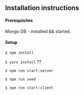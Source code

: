 ## Installation instructions

#### Prerequisites
Mongo DB - installed && started.

#### Setup

`$ npm install`

`$ yarn install` ??

`$ npm run start:server`

`$ npm run seed`

`$ npm run start:client`